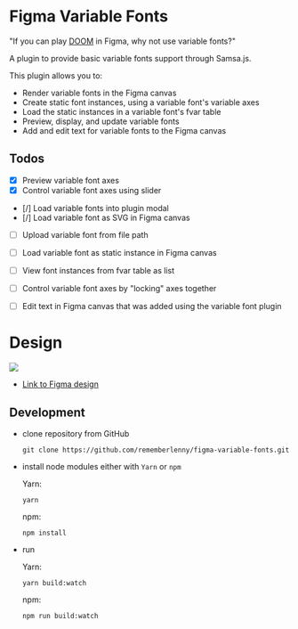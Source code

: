 # Figma Variable Fonts

"If you can play [DOOM](https://twitter.com/possan/status/1193164022885081089) in Figma, why not use variable fonts?" 

A plugin to provide basic variable fonts support through Samsa.js.

This plugin allows you to:

- Render variable fonts in the Figma canvas
- Create static font instances, using a variable font's variable axes
- Load the static instances in a variable font's fvar table
- Preview, display, and update variable fonts
- Add and edit text for variable fonts to the Figma canvas

## Todos

- [x] Preview variable font axes
- [x] Control variable font axes using slider
- [/] Load variable fonts into plugin modal
- [/] Load variable font as SVG in Figma canvas
- [ ] Upload variable font from file path 
- [ ] Load variable font as static instance in Figma canvas
- [ ] View font instances from fvar table as list
- [ ] Control variable font axes by "locking" axes together
- [ ] Edit text in Figma canvas that was added using the variable font plugin


# Design

![](https://github.com/rememberlenny/figma-variable-fonts/blob/master/preview.png?raw=true)

- [Link to Figma design](https://www.figma.com/community/file/841567018431192369/Figma-Variable-Font-Plugin-design)

## Development
- clone repository from GitHub
    ````
    git clone https://github.com/rememberlenny/figma-variable-fonts.git
    ````

- install node modules either with `Yarn` or `npm`

    Yarn:
    ````
    yarn 
    ````
    
    npm:
    ````
    npm install
    ````

- run

    Yarn:
    ````
    yarn build:watch
    ````
    
    npm:
    ````
    npm run build:watch
    ````
